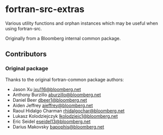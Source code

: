 # fortran-src-extras
Various utility functions and orphan instances which may be useful when using
fortran-src.

Originally from a Bloomberg internal common package.

## Contributors
### Original package
Thanks to the original fortran-common package authors:

  * Jason Xu <jxu116@bloomberg.net>
  * Anthony Burzillo <aburzillo@bloomberg.net>
  * Daniel Beer <dbeer1@bloomberg.net>
  * Aiden Jeffrey <ajeffrey@bloomberg.net>
  * Raoul Hidalgo Charman <rhidalgochar@bloomberg.net>
  * Lukasz Kolodziejczyk <lkolodziejc1@bloomberg.net>
  * Eric Seidel <eseidel13@bloomberg.net>
  * Darius Makovsky <bapophis@bloomberg.net>
